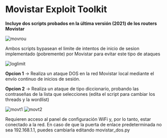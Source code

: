 # Movistar Exploit Toolkit


**Incluye dos scripts probados en la última versión (2021) de los routers Movistar**

  ![movrou](https://user-images.githubusercontent.com/92279236/138614508-9f34fbf0-2649-4d2e-87ed-768bc7f6b929.png)
  

Ambos scripts bypasean el limite de intentos de inicio de sesion implementado (pobremente) por Movistar para evitar este tipo de ataques 

![loglimit](https://user-images.githubusercontent.com/92279236/138266890-609b1203-1ef8-4255-b5a0-f63864a42b08.png)

 

  **Opcion 1** -> Realiza un ataque DOS en la red Movistar local mediante el envío continuo de inicios de sesión. 

  **Opcion 2** -> Realiza un ataque de tipo diccionario, probando las contraseñas de la lista que selecciones (edita el script para cambiar los threads y la wordlist)

![movt1](https://user-images.githubusercontent.com/92279236/138661946-c506567b-3f67-44ee-a215-e10547f3b874.png)
![movt2](https://user-images.githubusercontent.com/92279236/138661959-717e3ed1-726b-419f-98eb-0aef8537e486.png)

Requieren acceso al panel de configuración WiFi y, por lo tanto, estar conectado a la red. En caso de que la puerta de enlace predeterminada no sea 192.168.1.1, puedes cambiarla editando movistar_dos.py
